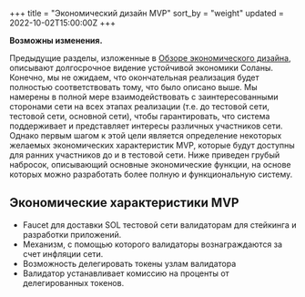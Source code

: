 +++
title = "Экономический дизайн MVP"
sort_by = "weight"
updated = 2022-10-02T15:00:00Z
+++

**Возможны изменения.**

Предыдущие разделы, изложенные в [Обзоре экономического дизайна](ed_overview/), описывают долгосрочное видение устойчивой экономики Соланы.
Конечно, мы не ожидаем, что окончательная реализация будет полностью соответствовать тому, что было описано выше. Мы намерены в полной мере взаимодействовать с заинтересованными сторонами сети на всех этапах реализации \(т.е. до тестовой сети, тестовой сети, основной сети\), чтобы гарантировать, что система поддерживает и представляет интересы различных участников сети. Однако первым шагом к этой цели является определение некоторых желаемых экономических характеристик MVP, которые будут доступны для ранних участников до и в тестовой сети. Ниже приведен грубый набросок, описывающий основные экономические функции, на основе которых можно разработать более полную и функциональную систему.

## Экономические характеристики MVP

- Faucet для доставки SOL тестовой сети валидаторам для стейкинга и разработки приложений.
- Механизм, с помощью которого валидаторы вознаграждаются за счет инфляции сети.
- Возможность делегировать токены узлам валидатора
- Валидатор устанавливает комиссию на проценты от делегированных токенов.
